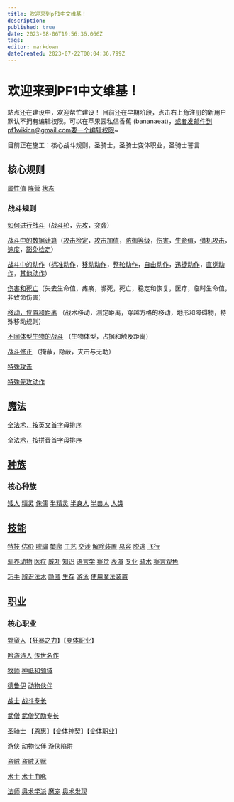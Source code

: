 ```yaml
---
title: 欢迎来到pf1中文维基！
description: 
published: true
date: 2023-08-06T19:56:36.066Z
tags: 
editor: markdown
dateCreated: 2023-07-22T00:04:36.799Z
---
```


# 欢迎来到PF1中文维基！

站点还在建设中，欢迎帮忙建设！ 目前还在早期阶段，点击右上角注册的新用户默认不拥有编辑权限。可以在苹果园私信香蕉 (bananaeat)，或者发邮件到pf1wikicn@gmail.com要一个编辑权限~

目前正在施工：核心战斗规则，圣骑士，圣骑士变体职业，圣骑士誓言

## 核心规则
[属性值](/zh/属性值)
[阵营](/zh/阵营)
[状态](/zh/状态)

### 战斗规则
[如何进行战斗](/zh/核心规则/如何进行战斗)（[战斗轮](/核心规则/如何进行战斗#战斗轮-the-combat-round)，[先攻](/核心规则/如何进行战斗#先攻-initiative)，[突袭](/核心规则/如何进行战斗#突袭-surprise)）

[战斗中的数据计算](/zh/核心规则/战斗中的数据计算)（[攻击检定](/核心规则/战斗中的数据计算#攻击检定-attack-roll)，[攻击加值](/核心规则/战斗中的数据计算#攻击加值-attack-bonus)，[防御等级](/核心规则/战斗中的数据计算#防御等级-armor-class)，[伤害](/核心规则/战斗中的数据计算#伤害-damage)，[生命值](/核心规则/战斗中的数据计算#生命值-hit-points-hp)，[借机攻击](/核心规则/战斗中的数据计算#借机攻击-attacks-of-opportunity)，[速度](/核心规则/战斗中的数据计算#速度-speed)，[豁免检定](/核心规则/战斗中的数据计算#豁免检定-saving-throws)）

[战斗中的动作](/zh/核心规则/战斗中的动作)（[标准动作](/核心规则/战斗中的动作/标准动作)，[移动动作](/核心规则/战斗中的动作/移动动作)，[整轮动作](/核心规则/战斗中的动作/整轮动作)，[自由动作](/核心规则/战斗中的动作/自由动作)，[迅捷动作](/核心规则/战斗中的动作/迅捷动作)，[直觉动作](/核心规则/战斗中的动作/直觉动作)，[其他动作](/核心规则/战斗中的动作#其他动作-miscellaneous-actions)）

[伤害和死亡](/zh/核心规则/伤害和死亡)（失去生命值，瘫痪，濒死，死亡，稳定和恢复，医疗，临时生命值，非致命伤害）

[移动，位置和距离](/zh/核心规则/移动，位置和距离) （战术移动，测定距离，穿越方格的移动，地形和障碍物，特殊移动规则）

[不同体型生物的战斗](/zh/核心规则/不同体型生物的战斗) （生物体型，占据和触及距离）

[战斗修正](/zh/核心规则/战斗修正) （掩蔽，隐蔽，夹击与无助）

[特殊攻击](/zh/核心规则/特殊攻击)

[特殊先攻动作](/zh/核心规则/特殊先攻动作)

## [魔法](/zh/法术)
[全法术，按英文首字母排序](/zh/法术按首字母排序)

[全法术，按拼音首字母排序](/zh/法术按拼音首字母排序)

## [种族](/zh/种族)
### 核心种族
[矮人](/zh/种族/矮人) [精灵](/zh/种族/精灵) [侏儒](/zh/种族/侏儒) [半精灵](/zh/种族/半精灵) 
[半身人](/zh/种族/半身人) [半兽人](/zh/种族/半兽人) [人类](/zh/种族/人类)

## [技能](/zh/技能)

[特技](/zh/技能/特技) [估价](/zh/技能/估价) [唬骗](/zh/技能/唬骗) [攀爬](/zh/技能/攀爬) [工艺](/zh/技能/工艺) [交涉](/zh/技能/交涉) [解除装置](/zh/技能/解除装置) [易容](/zh/技能/易容) [脱逃](/zh/技能/脱逃) [飞行](/zh/技能/飞行) 

[驯养动物](/zh/技能/驯养动物) [医疗](/zh/技能/医疗) [威吓](/zh/技能/威吓) [知识](/zh/技能/知识) [语言学](/zh/技能/语言学) [察觉](/zh/技能/察觉) [表演](/zh/技能/表演) [专业](/zh/技能/专业) [骑术](/zh/技能/骑术) [察言观色](/zh/技能/察言观色) 

[巧手](/zh/技能/巧手) [辨识法术](/zh/技能/辨识法术) [隐匿](/zh/技能/隐匿) [生存](/zh/技能/生存) [游泳](/zh/技能/游泳) [使用魔法装置](/zh/技能/使用魔法装置)

## [职业](/zh/职业)
### 核心职业
[野蛮人](/zh/野蛮人)【[狂暴之力](/zh/狂暴之力)】【[变体职业](/zh/野蛮人#变体职业-archetypes)】

[吟游诗人](/zh/吟游诗人) [传世名作](/zh/传世名作)

[牧师](/zh/牧师) [神祇和领域](/zh/神祇和领域)

[德鲁伊](/zh/德鲁伊) [动物伙伴](/zh/动物伙伴)

[战士](/zh/战士) [战斗专长](/zh/战斗专长)

[武僧](/zh/武僧) [武僧奖励专长](/zh/武僧奖励专长)

[圣骑士](/zh/圣骑士) 【[恩惠](/zh/圣骑士#恩惠-mercy-su)】【[变体神契](/zh/圣骑士/变体神契)】【[变体职业](/zh/圣骑士#变体职业-archetypes)】

[游侠](/zh/游侠) [动物伙伴](/zh/动物伙伴) [游侠陷阱](/zh/游侠陷阱)

[盗贼](/zh/盗贼) [盗贼天赋](/zh/盗贼天赋)

[术士](/zh/术士) [术士血脉](/zh/术士血脉)

[法师](/zh/法师) [奥术学派](/zh/奥术学派) [魔宠](/zh/魔宠) [奥术发现](/zh/奥术发现)